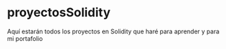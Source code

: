 # proyectosSolidity
Aquí estarán todos los proyectos en Solidity que haré para aprender y para mi portafolio
